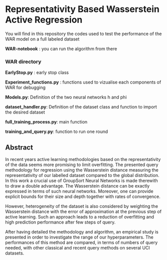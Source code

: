 # Representativity Based Wasserstein Active Regression

You will find in this repository the codes used to test the performance of the WAR model on a full labeled dataset

**WAR-notebook** : you can run the algorithm from there


### WAR directory
**EarlyStop.py** : early stop class

**Experiment_functions.py** : functions used to vizualise each components of WAR for debugging

**Models.py**: Definition of the two neural networks h and phi

**dataset_handler.py**: Definition of the dataset class and function to import the desired dataset

**full_training_process.py**: main function

**training_and_query.py**: function to run one round


## Abstract
In recent years active learning methodologies based on the representativity of the data seems more promising to limit overfitting. The presented query methodology for regression using the Wasserstein distance measuring the representativity of our labelled dataset compared to the global distribution. In this work a crucial use of GroupSort Neural Networks is made therewith to draw a double advantage. The Wasserstein distance can be exactly expressed in terms of such neural networks. Moreover, one can provide explicit bounds for their size and depth together with rates of convergence.

However, heterogeneity of the dataset is also considered by weighting the Wasserstein distance with the error of approximation at the previous step of active learning. Such an approach leads to a reduction of overfitting and high prediction performance after few steps of query.

After having detailed the methodology and algorithm, an empirical study is presented in order to investigate the range of our hyperparameters. The performances of this method are compared, in terms of numbers of query needed, with other classical and recent query methods on several UCI datasets.
